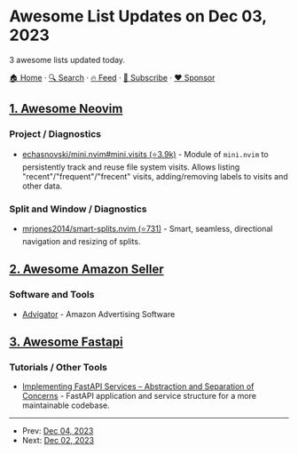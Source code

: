 # Awesome List Updates on Dec 03, 2023

3 awesome lists updated today.

[🏠 Home](/README.md) · [🔍 Search](https://www.trackawesomelist.com/search/) · [🔥 Feed](https://www.trackawesomelist.com/rss.xml) · [📮 Subscribe](https://trackawesomelist.us17.list-manage.com/subscribe?u=d2f0117aa829c83a63ec63c2f&id=36a103854c) · [❤️  Sponsor](https://github.com/sponsors/theowenyoung)



## [1. Awesome Neovim](/content/rockerBOO/awesome-neovim/README.md)

### Project / Diagnostics

*   [echasnovski/mini.nvim#mini.visits (⭐3.9k)](https://github.com/echasnovski/mini.nvim/blob/main/readmes/mini-visits.md) - Module of `mini.nvim` to persistently track and reuse file system visits. Allows listing "recent"/"frequent"/"frecent" visits, adding/removing labels to visits and other data.

### Split and Window / Diagnostics

*   [mrjones2014/smart-splits.nvim (⭐731)](https://github.com/mrjones2014/smart-splits.nvim) - Smart, seamless, directional navigation and resizing of splits.

## [2. Awesome Amazon Seller](/content/ScaleLeap/awesome-amazon-seller/README.md)

### Software and Tools

*   [Advigator](https://www.advigator.com) - Amazon Advertising Software

## [3. Awesome Fastapi](/content/mjhea0/awesome-fastapi/README.md)

### Tutorials / Other Tools

*   [Implementing FastAPI Services – Abstraction and Separation of Concerns](https://camillovisini.com/coding/abstracting-fastapi-services) - FastAPI application and service structure for a more maintainable codebase.

---

- Prev: [Dec 04, 2023](/content/2023/12/04/README.md)
- Next: [Dec 02, 2023](/content/2023/12/02/README.md)